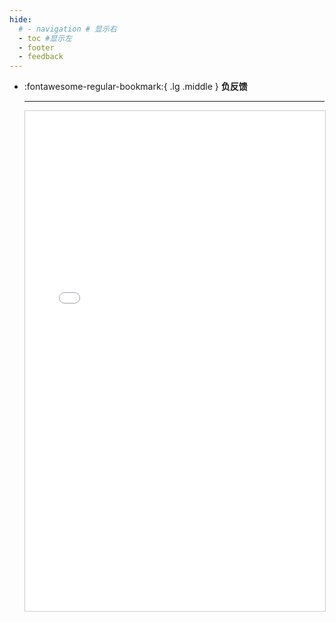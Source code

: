 ```yaml
---
hide:
  # - navigation # 显示右
  - toc #显示左
  - footer
  - feedback
---
```


<div class="grid cards" markdown>

-   :fontawesome-regular-bookmark:{ .lg .middle } __负反馈__ 

    ---

    <iframe src="../../../pdfs/负反馈总结.pdf" width="100%" height="800px" style="border: 1px solid #ccc; overflow: auto;">
    </iframe>
    

</div>